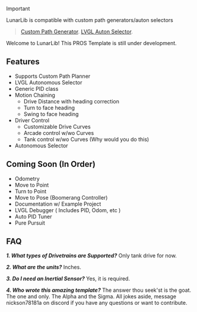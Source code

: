 >[!IMPORTANT]
> LunarLib is compatible with custom path generators/auton selectors
>> [Custom Path Generator](https://LunarC1.github.io/78181A-Auton-Planner-main/).
>> [LVGL Auton Selector](https://github.com/LunarC1/LunarSelector).

Welcome to LunarLib! This PROS Template is still under development.

## Features
- Supports Custom Path Planner
- LVGL Autonomous Selector
- Generic PID class
- Motion Chaining
  - Drive Distance with heading correction
  - Turn to face heading
  - Swing to face heading 
- Driver Control
  - Customizable Drive Curves
  - Arcade control w/wo Curves
  - Tank control w/wo Curves (Why would you do this)
- Autonomous Selector

## Coming Soon (In Order)
- Odometry
- Move to Point
- Turn to Point
- Move to Pose (Boomerang Controller)
- Documentation w/ Example Project
- LVGL Debugger ( Includes PID, Odom, etc )
- Auto PID Tuner
- Pure Pursuit

## FAQ
_**1. What types of Drivetrains are Supported?**_
Only tank drive for now.

_**2. What are the units?**_
Inches.

_**3. Do I need an Inertial Sensor?**_
Yes, it is required. 

_**4. Who wrote this amazing template?**_
The answer thou seek'st is the goat. The one and only. The Alpha and the Sigma. 
All jokes aside, message nickson78181a on discord if you have any questions or want to contribute.
